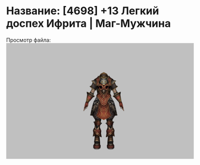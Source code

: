 # Название: [4698] +13 Легкий доспех Ифрита | Маг-Мужчина

Просмотр файла:
![p040020.png](p040020.png)